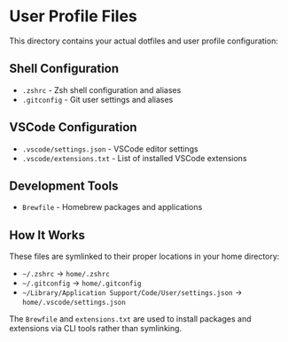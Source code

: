 # User Profile Files

This directory contains your actual dotfiles and user profile configuration:

## Shell Configuration

- `.zshrc` - Zsh shell configuration and aliases
- `.gitconfig` - Git user settings and aliases

## VSCode Configuration

- `.vscode/settings.json` - VSCode editor settings
- `.vscode/extensions.txt` - List of installed VSCode extensions

## Development Tools

- `Brewfile` - Homebrew packages and applications

## How It Works

These files are symlinked to their proper locations in your home directory:

- `~/.zshrc` → `home/.zshrc`
- `~/.gitconfig` → `home/.gitconfig`
- `~/Library/Application Support/Code/User/settings.json` → `home/.vscode/settings.json`

The `Brewfile` and `extensions.txt` are used to install packages and extensions via CLI tools rather than symlinking.
